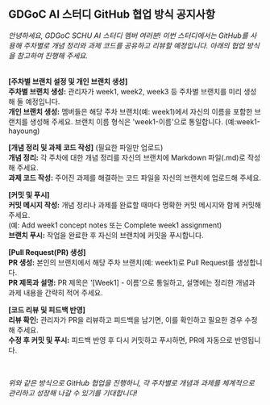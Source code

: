 ## **GDGoC AI 스터디 GitHub 협업 방식 공지사항**

_안녕하세요, GDGoC SCHU AI 스터디 멤버 여러분! 이번 스터디에서는 GitHub를 사용해 주차별로 개념 정리와 과제 코드를 공유하고 리뷰할 예정입니다. 아래의 협업 방식을 참고하여 진행해 주세요._
<br/>
<br/> 

**[주차별 브랜치 설정 및 개인 브랜치 생성]**<br/> 
**주차별 브랜치 생성:** 관리자가 week1, week2, week3 등 주차별 브랜치를 미리 생성해 둘 예정입니다.<br/> 
**개인 브랜치 생성:** 멤버들은 해당 주차 브랜치(예: week1)에서 자신의 이름을 포함한 브랜치를 생성해 주세요. 브랜치 이름 형식은 'week1-이름'으로 통일합니다. (예:week1-hayoung)<br/> 

**[개념 정리 및 과제 코드 작성]** (필요한 파일만 업로드) <br/> 
**개념 정리:** 각 주차에 대한 개념 정리를 자신의 브랜치에 Markdown 파일(.md)로 작성해 주세요.<br/> 
**과제 코드 작성:** 주어진 과제를 해결하는 코드 파일을 자신의 브랜치에 업로드해 주세요.<br/> 

**[커밋 및 푸시]**<br/> 
**커밋 메시지 작성:** 개념 정리나 과제를 완료할 때마다 명확한 커밋 메시지와 함께 커밋해 주세요. <br/> (예: Add week1 concept notes 또는 Complete week1 assignment)<br/> 
**브랜치 푸시:** 작업을 완료한 후 자신의 브랜치에 커밋을 푸시합니다.<br/> 

**[Pull Request(PR) 생성]**<br/> 
**PR 생성:** 본인의 브랜치에서 해당 주차 브랜치(예: week1)로 Pull Request를 생성합니다.<br/> 
**PR 제목과 설명:** PR 제목은 '[Week1]  - 이름'으로 통일하고, 설명에는 정리한 개념과 과제 내용을 간략히 적어 주세요.<br/> 

**[코드 리뷰 및 피드백 반영]**<br/> 
**리뷰 확인:** 관리자가 PR을 리뷰하고 피드백을 남기면, 이를 확인하고 필요한 경우 수정해 주세요.<br/> 
**수정 후 커밋 및 푸시:** 피드백 반영 후 다시 커밋하고 푸시하면, PR에 자동으로 반영됩니다.<br/> 

<br/> 

_위와 같은 방식으로 GitHub 협업을 진행하니, 각 주차별로 개념과 과제를 체계적으로 관리하고 성장해 나갈 수 있기를 기대합니다!_
<br/>
<br/> 
